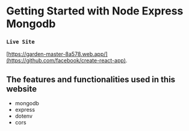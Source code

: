 # Getting Started with Node Express Mongodb

### `Live Site`
[https://garden-master-8a578.web.app/](https://github.com/facebook/create-react-app).

## The features and functionalities used in this website
- mongodb
- express
- dotenv
- cors